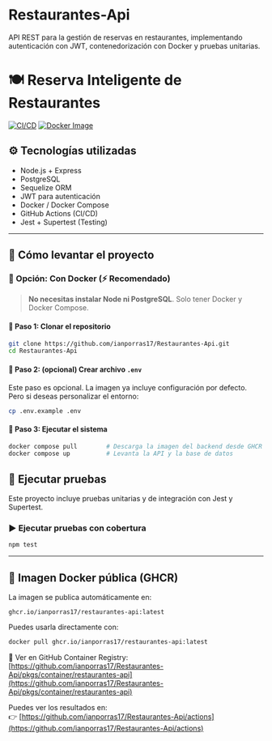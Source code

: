 # Restaurantes-Api
API REST para la gestión de reservas en restaurantes, implementando autenticación con JWT, contenedorización con Docker y pruebas unitarias.


# 🍽️ Reserva Inteligente de Restaurantes

[![CI/CD](https://github.com/ianporras17/Restaurantes-Api/actions/workflows/ci-cd.yml/badge.svg)](https://github.com/ianporras17/Restaurantes-Api/actions)
[![Docker Image](https://img.shields.io/badge/ghcr.io-restaurantes--api-blue?logo=docker)](https://github.com/ianporras17/Restaurantes-Api/pkgs/container/restaurantes-api)



## ⚙️ Tecnologías utilizadas

- Node.js + Express  
- PostgreSQL  
- Sequelize ORM  
- JWT para autenticación  
- Docker / Docker Compose  
- GitHub Actions (CI/CD)  
- Jest + Supertest (Testing)  

---

## 🚀 Cómo levantar el proyecto

### 🔸 Opción: Con Docker (⚡ Recomendado)

> **No necesitas instalar Node ni PostgreSQL**. Solo tener Docker y Docker Compose.

#### 🔧 Paso 1: Clonar el repositorio

```bash
git clone https://github.com/ianporras17/Restaurantes-Api.git
cd Restaurantes-Api
```

#### 🧾 Paso 2: (opcional) Crear archivo `.env`

Este paso es opcional. La imagen ya incluye configuración por defecto.  
Pero si deseas personalizar el entorno:

```bash
cp .env.example .env
```

#### 🐳 Paso 3: Ejecutar el sistema

```bash
docker compose pull        # Descarga la imagen del backend desde GHCR
docker compose up          # Levanta la API y la base de datos
```

## 🧪 Ejecutar pruebas

Este proyecto incluye pruebas unitarias y de integración con Jest y Supertest.

### ▶️ Ejecutar pruebas con cobertura

```bash
npm test
```
---

## 🐳 Imagen Docker pública (GHCR)

La imagen se publica automáticamente en:

```
ghcr.io/ianporras17/restaurantes-api:latest
```

Puedes usarla directamente con:

```bash
docker pull ghcr.io/ianporras17/restaurantes-api:latest
```

🔗 Ver en GitHub Container Registry:  
[https://github.com/ianporras17/Restaurantes-Api/pkgs/container/restaurantes-api](https://github.com/ianporras17/Restaurantes-Api/pkgs/container/restaurantes-api)


Puedes ver los resultados en:  
👉 [https://github.com/ianporras17/Restaurantes-Api/actions](https://github.com/ianporras17/Restaurantes-Api/actions)


